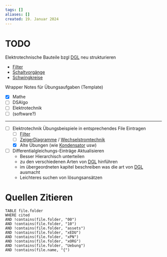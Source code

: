 ```yaml
---
tags: []
aliases: []
created: 19. Januar 2024
---
```


# TODO

Elektrotechnische Bauteile bzgl [DGL]({MOC}%20DGL.md) neu strukturieren
- [Filter](Filter.md)
- [Schaltvorgänge](Schaltvorgänge.md)
- [Schwingkreise](Schwingkreise.md)

Wrapper Notes für Übungsaufgaben (Template)
- [x] Mathe
- [ ] DSAlgo
- [ ] Elektrotechnik
- [ ] (software?)

--- 

- [ ] Elektrotechnik Übungsbeispiele in entsprechendes File Eintragen
	- [ ] [Filter](Filter.md)
	- [ ] [ZeigerDiagramme](Zeigerdarstellung.md) / [Wechselstromtechnik](Wechselstromtechnik.md)
	- [x] Alte Übungen (wie [Kondensator](Kapazität.md) usw)
- [ ] Differentialgleichungs-Einträge Aktualisieren
	- Besser Hierarchisch unterteilen
	- zu den verschiedenen Arten von [DGL]({MOC}%20DGL.md) hinführen
	- im übergeordneten kapitel beschreiben was die art von [DGL]({MOC}%20DGL.md) ausmacht
	- Leichteres suchen von lösungsansätzen

# Quellen Zitieren

```dataview
TABLE file.folder
WHERE cited
AND !contains(file.folder, "00") 
AND !contains(file.folder, "10")
AND !contains(file.folder, "assets")
AND !contains(file.folder, "xEDU")
AND !contains(file.folder, "xPN")
AND !contains(file.folder, "xORG")
AND !contains(file.folder, "Uebung")
AND !contains(file.name, "{")
```